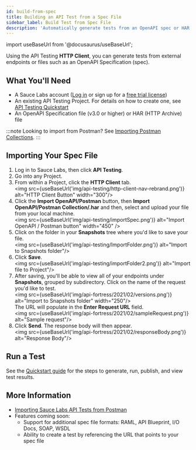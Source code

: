 ```yaml
---
id: build-from-spec
title: Building an API Test from a Spec File
sidebar_label: Build Test from Spec File
description: 'Automatically generate tests from an OpenAPI spec or HAR file.'
---
```


import useBaseUrl from '@docusaurus/useBaseUrl';

Using the API Testing **HTTP Client**, you can generate tests from external endpoints or files such as an OpenAPI Specification (spec).

## What You'll Need

- A Sauce Labs account ([Log in](https://accounts.saucelabs.com/am/XUI/#login/) or sign up for a [free trial license](https://saucelabs.com/sign-up))
- An existing API Testing Project. For details on how to create one, see [API Testing Quickstart](/api-testing/quickstart/)
- An OpenAPI Specification file (v3.0 or higher) or HAR (HTTP Archive) file

:::note
Looking to import from Postman? See [Importing Postman Collections](/api-testing/import-postman-collection/).
:::

## Importing Your Spec File

1. Log in to Sauce Labs, then click **API Testing**.
2. Go into any Project.
3. From within a Project, click the **HTTP Client** tab.<br/><img src={useBaseUrl('img/api-testing/http-client-nav-rebrand.png')} alt="HTTP Client Button" width="300"/>
4. Click the **Import OpenAPI/Postman** button, then **Import OpenAPI/Postman Collection/.har** and then, select and upload your file from your local machine.<br/><img src={useBaseUrl('img/api-testing/importSpec.png')} alt="Import OpenAPI / Postman button" width="450" />
5. Click on the folder in your **Snapshots** tree where you'd like to save your file.<br/><img src={useBaseUrl('img/api-testing/ImportFolder.png')} alt="Import to Snapshots folder"/>
6. Click **Save**.<br/><img src={useBaseUrl('img/api-testing/importFolder2.png')} alt="Import file to Project"/>
7. After saving, you'll be able to view all of your endpoints under **Snapshots**, grouped by subdirectory. Click on the name of the request you'd like to test.<br/><img src={useBaseUrl('img/api-fortress/2021/02/versions.png')} alt="Import to Snapshots folder" width="250"/><br/>
   The URL will populate in the **Enter Request URL** field.<br/><img src={useBaseUrl('img/api-fortress/2021/02/sampleRequest.png')} alt="Sample request"/>
8. Click **Send**. The response body will then appear.<br/><img src={useBaseUrl('img/api-fortress/2021/02/responseBody.png')} alt="Response Body"/>

## Run a Test

See the [Quickstart guide](/api-testing/quickstart/#generate-test) for the steps to generate, run, publish, and view test results.

## More Information

- [Importing Sauce Labs API Tests from Postman](/api-testing/import-postman-collection/)
- Features coming soon:
  - Support for additional spec file formats: RAML, API Blueprint, I/O Docs, SOAP, WSDL
  - Ability to create a test by referencing the URL that points to your spec file
